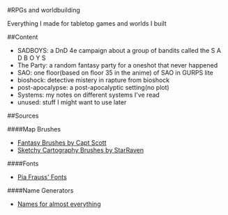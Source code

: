 #RPGs and worldbuilding

Everything I made for tabletop games and worlds I built

##Content 

* SADBOYS: a DnD 4e campaign about a group of bandits called the S A D B O Y S
* The Party: a random fantasy party for a oneshot that never happened
* SAO: one floor(based on floor 35 in the anime) of SAO in GURPS lite
* bioshock: detective mistery in rapture from bioshock
* post-apocalypse: a post-apocalyptic setting(no plot)
* Systems: my notes on different systems I've read
* unused: stuff I might want to use later

##Sources

####Map Brushes

* [Fantasy Brushes by Capt Scott](http://captscott.deviantart.com/art/Fantasy-Brush-Pack-01-191047320) 
* [Sketchy Cartography Brushes by StarRaven](http://starraven.deviantart.com/art/Sketchy-Cartography-Brushes-198264358) 

####Fonts
* [Pia Frauss' Fonts](http://www.pia-frauss.de/fonts/)

####Name Generators
* [Names for almost everything](http://fantasynamegenerators.com/)

